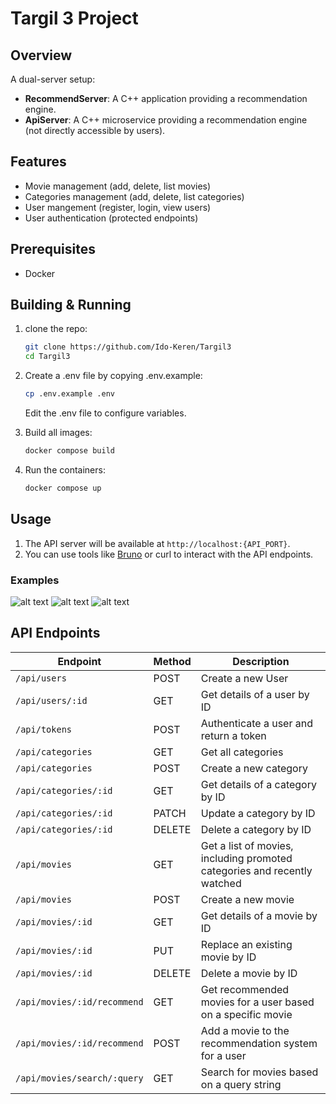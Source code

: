 # Targil 3 Project

## Overview
A dual-server setup:  
- **RecommendServer**: A C++ application providing a recommendation engine.  
- **ApiServer**: A C++ microservice providing a recommendation engine (not directly accessible by users).

## Features
- Movie management (add, delete, list movies)  
- Categories management (add, delete, list categories)
- User mangement (register, login, view users)
- User authentication (protected endpoints)  

## Prerequisites
- Docker

## Building & Running
1. clone the repo:
    ``` sh
    git clone https://github.com/Ido-Keren/Targil3
    cd Targil3
    ```
2. Create a .env file by copying .env.example:
    ``` sh
    cp .env.example .env
    ```
    Edit the .env file to configure variables.
    
4. Build all images:
    ``` sh
    docker compose build
    ```
5. Run the containers:
    ```sh
    docker compose up
    ```

## Usage
1.  The API server will be available at `http://localhost:{API_PORT}`. 
2.  You can use tools like [Bruno](https://www.usebruno.com/) or curl to interact with the API endpoints.
### Examples
![alt text](graphics/getUser0.png)
![alt text](graphics/getUser1.png)
![alt text](graphics/recommend.png)

## API Endpoints
| Endpoint                              | Method | Description    |
|---------------------------------------|--------|----------------|
| `/api/users`                          | POST   | Create a new User|
| `/api/users/:id`                      | GET    | Get details of a user by ID|
| `/api/tokens`                         | POST   | Authenticate a user and return a token|
| `/api/categories`                     | GET    | Get all categories|
| `/api/categories`                     | POST   | Create a new category|
| `/api/categories/:id`                 | GET    | Get details of a category by ID|
| `/api/categories/:id`                 | PATCH  | Update a category by ID|
| `/api/categories/:id`                 | DELETE | Delete a category by ID|
| `/api/movies`                         | GET    | Get a list of movies, including promoted categories and recently watched|
| `/api/movies`                         | POST   | Create a new movie|
| `/api/movies/:id`                     | GET    | Get details of a movie by ID|
| `/api/movies/:id`                     | PUT    | Replace an existing movie by ID|
| `/api/movies/:id`                     | DELETE | Delete a movie by ID|
| `/api/movies/:id/recommend`           | GET    | Get recommended movies for a user based on a specific movie|
| `/api/movies/:id/recommend`           | POST   | Add a movie to the recommendation system for a user|
| `/api/movies/search/:query`           | GET    | Search for movies based on a query string|